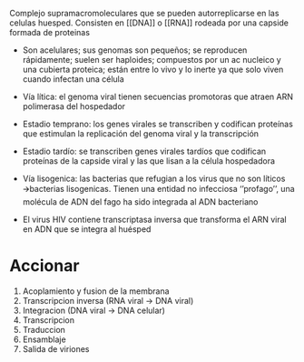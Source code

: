 Complejo supramacromoleculares que se pueden autorreplicarse en las celulas huesped. Consisten en [[DNA]] o [[RNA]] rodeada por una capside formada de proteinas

-   Son acelulares; sus genomas son pequeños; se reproducen rápidamente; suelen ser haploides; compuestos por un ac nucleico y una cubierta proteica; están entre lo vivo y lo inerte ya que solo viven cuando infectan una célula
    
-   Vía lítica: el genoma viral tienen secuencias promotoras que atraen ARN polimerasa del hospedador
    

-   Estadio temprano: los genes virales se transcriben y codifican proteínas que estimulan la replicación del genoma viral y la transcripción
    
-   Estadio tardío: se transcriben genes virales tardíos que codifican proteínas de la capside viral y las que lisan a la célula hospedadora
    

-   Vía lisogenica: las bacterias que refugian a los virus que no son líticos 🡪bacterias lisogenicas. Tienen una entidad no infecciosa ‘’profago’’, una molécula de ADN del fago ha sido integrada al ADN bacteriano
    
-   El virus HIV contiene transcriptasa inversa que transforma el ARN viral en ADN que se integra al huésped

# Accionar
1. Acoplamiento y fusion de la membrana
2. Transcripcion inversa (RNA viral → DNA viral)
3. Integracion (DNA viral → DNA celular)
4. Transcripcion
5. Traduccion
6. Ensamblaje
7. Salida de viriones